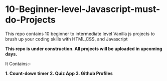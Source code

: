 # 10-Beginner-level-Javascript-must-do-Projects
This repo contains 10 beginner to intermediate level Vanilla js projects to brush up your coding skills with HTML,CSS, and Javascript

<b>This repo is under construction. All projects will be uploaded in upcoming days.</b>

It Contains:-

<b>1. Count-down timer</b>
<b>2. Quiz App </b>
<b>3. Github Profiles</b>
